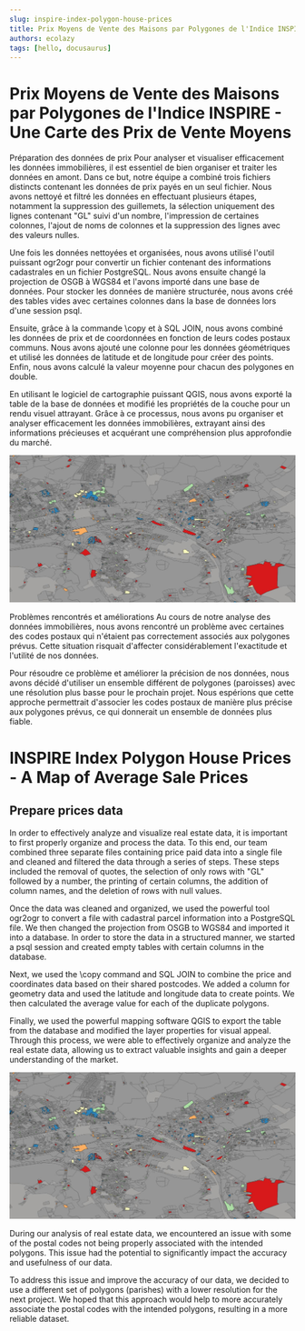 ```yaml
---
slug: inspire-index-polygon-house-prices
title: Prix Moyens de Vente des Maisons par Polygones de l'Indice INSPIRE - Une Carte des Prix de Vente Moyens
authors: ecolazy
tags: [hello, docusaurus]
---
```


# Prix Moyens de Vente des Maisons par Polygones de l'Indice INSPIRE - Une Carte des Prix de Vente Moyens

Préparation des données de prix
Pour analyser et visualiser efficacement les données immobilières, il est essentiel de bien organiser et traiter les données en amont. Dans ce but, notre équipe a combiné trois fichiers distincts contenant les données de prix payés en un seul fichier. Nous avons nettoyé et filtré les données en effectuant plusieurs étapes, notamment la suppression des guillemets, la sélection uniquement des lignes contenant "GL" suivi d'un nombre, l'impression de certaines colonnes, l'ajout de noms de colonnes et la suppression des lignes avec des valeurs nulles.

Une fois les données nettoyées et organisées, nous avons utilisé l'outil puissant ogr2ogr pour convertir un fichier contenant des informations cadastrales en un fichier PostgreSQL. Nous avons ensuite changé la projection de OSGB à WGS84 et l'avons importé dans une base de données. Pour stocker les données de manière structurée, nous avons créé des tables vides avec certaines colonnes dans la base de données lors d'une session psql.

Ensuite, grâce à la commande \copy et à SQL JOIN, nous avons combiné les données de prix et de coordonnées en fonction de leurs codes postaux communs. Nous avons ajouté une colonne pour les données géométriques et utilisé les données de latitude et de longitude pour créer des points. Enfin, nous avons calculé la valeur moyenne pour chacun des polygones en double.

En utilisant le logiciel de cartographie puissant QGIS, nous avons exporté la table de la base de données et modifié les propriétés de la couche pour un rendu visuel attrayant. Grâce à ce processus, nous avons pu organiser et analyser efficacement les données immobilières, extrayant ainsi des informations précieuses et acquérant une compréhension plus approfondie du marché.

![Docusaurus Plushie](/img/price-paid-parcel.jpg)

Problèmes rencontrés et améliorations
Au cours de notre analyse des données immobilières, nous avons rencontré un problème avec certaines des codes postaux qui n'étaient pas correctement associés aux polygones prévus. Cette situation risquait d'affecter considérablement l'exactitude et l'utilité de nos données.

Pour résoudre ce problème et améliorer la précision de nos données, nous avons décidé d'utiliser un ensemble différent de polygones (paroisses) avec une résolution plus basse pour le prochain projet. Nous espérions que cette approche permettrait d'associer les codes postaux de manière plus précise aux polygones prévus, ce qui donnerait un ensemble de données plus fiable.







# INSPIRE Index Polygon House Prices - A Map of Average Sale Prices

## Prepare prices data

In order to effectively analyze and visualize real estate data, it is important to first properly organize and process the data. To this end, our team combined three separate files containing price paid data into a single file and cleaned and filtered the data through a series of steps. These steps included the removal of quotes, the selection of only rows with "GL" followed by a number, the printing of certain columns, the addition of column names, and the deletion of rows with null values.

Once the data was cleaned and organized, we used the powerful tool ogr2ogr to convert a file with cadastral parcel information into a PostgreSQL file. We then changed the projection from OSGB to WGS84 and imported it into a database. In order to store the data in a structured manner, we started a psql session and created empty tables with certain columns in the database.

Next, we used the \copy command and SQL JOIN to combine the price and coordinates data based on their shared postcodes. We added a column for geometry data and used the latitude and longitude data to create points. We then calculated the average value for each of the duplicate polygons.

Finally, we used the powerful mapping software QGIS to export the table from the database and modified the layer properties for visual appeal. Through this process, we were able to effectively organize and analyze the real estate data, allowing us to extract valuable insights and gain a deeper understanding of the market.


![Docusaurus Plushie](/img/price-paid-parcel.jpg)

During our analysis of real estate data, we encountered an issue with some of the postal codes not being properly associated with the intended polygons. This issue had the potential to significantly impact the accuracy and usefulness of our data.

To address this issue and improve the accuracy of our data, we decided to use a different set of polygons (parishes) with a lower resolution for the next project. We hoped that this approach would help to more accurately associate the postal codes with the intended polygons, resulting in a more reliable dataset.